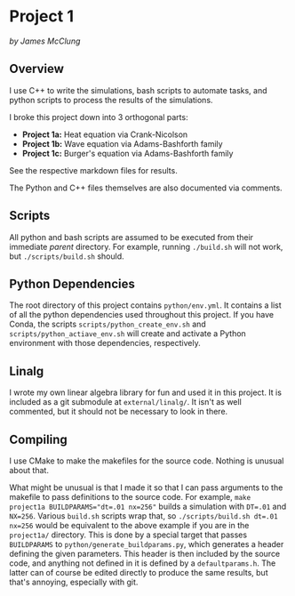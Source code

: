 # Project 1

_by James McClung_

## Overview

I use C++ to write the simulations, bash scripts to automate tasks, and python scripts to process the results of the simulations. 

I broke this project down into 3 orthogonal parts:

- **Project 1a:** Heat equation via Crank-Nicolson
- **Project 1b:** Wave equation via Adams-Bashforth family
- **Project 1c:** Burger's equation via Adams-Bashforth family

See the respective markdown files for results.

The Python and C++ files themselves are also documented via comments.

## Scripts

All python and bash scripts are assumed to be executed from their immediate _parent_ directory. For example, running `./build.sh` will not work, but `./scripts/build.sh` should.

## Python Dependencies

The root directory of this project contains `python/env.yml`. It contains a list of all the python dependencies used throughout this project. If you have Conda, the scripts `scripts/python_create_env.sh` and `scripts/python_actiave_env.sh` will create and activate a Python environment with those dependencies, respectively. 

## Linalg

I wrote my own linear algebra library for fun and used it in this project. It is included as a git submodule at `external/linalg/`. It isn't as well commented, but it should not be necessary to look in there.

## Compiling

I use CMake to make the makefiles for the source code. Nothing is unusual about that.

What might be unusual is that I made it so that I can pass arguments to the makefile to pass definitions to the source code. For example, `make project1a BUILDPARAMS="dt=.01 nx=256"` builds a simulation with `DT=.01` and `NX=256`. Various `build.sh` scripts wrap that, so `./scripts/build.sh dt=.01 nx=256` would be equivalent to the above example if you are in the `project1a/` directory. This is done by a special target that passes `BUILDPARAMS` to `python/generate_buildparams.py`, which generates a header defining the given parameters. This header is then included by the source code, and anything not defined in it is defined by a `defaultparams.h`. The latter can of course be edited directly to produce the same results, but that's annoying, especially with git.